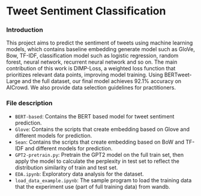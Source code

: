 # Tweet Sentiment Classification

### Introduction
This project aims to predict the sentiment of tweets using machine learning models, which contains baseline embedding generate model such as GloVe, Bow, TF-IDF, classification model such as logistic regression, random forest, neural network, recurrent neural network and so on. The main contribution of this work is DIMP-Loss, a weighted loss function that prioritizes relevant data points, improving model training. Using BERTweet-Large and the full dataset, our final model achieves 92.1% accuracy on AICrowd. We also provide data selection guidelines for practitioners.

### File description
- `BERT-based`: Contains the BERT based model for tweet sentiment prediction.
- `Glove`: Contains the scripts that create embedding based on Glove and different models for prediction. 
- `Sean`: Contains the scripts that create embedding based on BoW and TF-IDF and different models for prediction. 
- `GPT2-pretrain.py`: Pretrain the GPT2 model on the full train set, then apply the model to calculate the perplexity in test set to reflect the distribution similarity of train and test set.
- `EDA.ipynb`: Exploratory data analysis for the dataset.
- `load_data_example.ipynb`: The sample program to load the training data that the experiment use (part of full training data) from wandb.